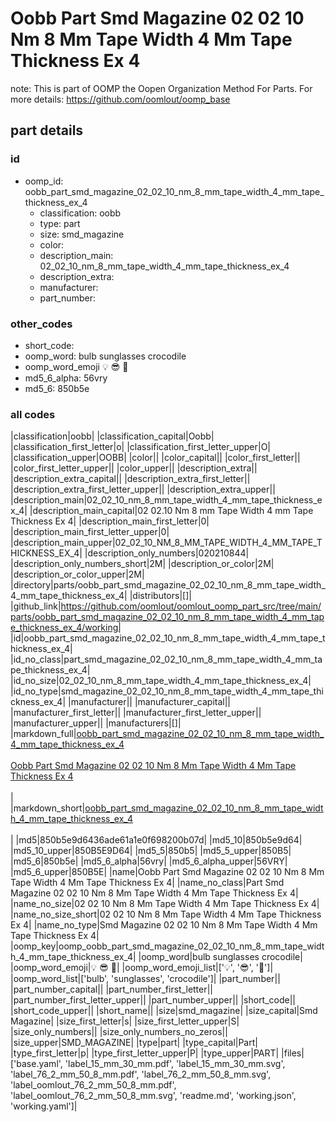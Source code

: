# Oobb Part Smd Magazine 02 02 10 Nm 8 Mm Tape Width 4 Mm Tape Thickness Ex 4  

note: This is part of OOMP the Oopen Organization Method For Parts. For more details: https://github.com/oomlout/oomp_base

##  part details





### id
* oomp_id: oobb_part_smd_magazine_02_02_10_nm_8_mm_tape_width_4_mm_tape_thickness_ex_4
  * classification: oobb
  * type: part
  * size: smd_magazine
  * color: 
  * description_main: 02_02_10_nm_8_mm_tape_width_4_mm_tape_thickness_ex_4
  * description_extra: 
  * manufacturer: 
  * part_number: 

### other_codes
* short_code: 
* oomp_word: bulb sunglasses crocodile
* oomp_word_emoji :bulb: :sunglasses: :crocodile:
* md5_6_alpha: 56vry
* md5_6: 850b5e

### all codes 
|classification|oobb|
|classification_capital|Oobb|
|classification_first_letter|o|
|classification_first_letter_upper|O|
|classification_upper|OOBB|
|color||
|color_capital||
|color_first_letter||
|color_first_letter_upper||
|color_upper||
|description_extra||
|description_extra_capital||
|description_extra_first_letter||
|description_extra_first_letter_upper||
|description_extra_upper||
|description_main|02_02_10_nm_8_mm_tape_width_4_mm_tape_thickness_ex_4|
|description_main_capital|02 02.10 Nm 8 mm Tape Width 4 mm Tape Thickness Ex 4|
|description_main_first_letter|0|
|description_main_first_letter_upper|0|
|description_main_upper|02_02_10_NM_8_MM_TAPE_WIDTH_4_MM_TAPE_THICKNESS_EX_4|
|description_only_numbers|020210844|
|description_only_numbers_short|2M|
|description_or_color|2M|
|description_or_color_upper|2M|
|directory|parts/oobb_part_smd_magazine_02_02_10_nm_8_mm_tape_width_4_mm_tape_thickness_ex_4|
|distributors|[]|
|github_link|https://github.com/oomlout/oomlout_oomp_part_src/tree/main/parts/oobb_part_smd_magazine_02_02_10_nm_8_mm_tape_width_4_mm_tape_thickness_ex_4/working|
|id|oobb_part_smd_magazine_02_02_10_nm_8_mm_tape_width_4_mm_tape_thickness_ex_4|
|id_no_class|part_smd_magazine_02_02_10_nm_8_mm_tape_width_4_mm_tape_thickness_ex_4|
|id_no_size|02_02_10_nm_8_mm_tape_width_4_mm_tape_thickness_ex_4|
|id_no_type|smd_magazine_02_02_10_nm_8_mm_tape_width_4_mm_tape_thickness_ex_4|
|manufacturer||
|manufacturer_capital||
|manufacturer_first_letter||
|manufacturer_first_letter_upper||
|manufacturer_upper||
|manufacturers|[]|
|markdown_full|[oobb_part_smd_magazine_02_02_10_nm_8_mm_tape_width_4_mm_tape_thickness_ex_4](https://github.com/oomlout/oomlout_oomp_part_src/tree/main/parts/oobb_part_smd_magazine_02_02_10_nm_8_mm_tape_width_4_mm_tape_thickness_ex_4/working)<br>[](https://github.com/oomlout/oomlout_oomp_part_src/tree/main/parts/oobb_part_smd_magazine_02_02_10_nm_8_mm_tape_width_4_mm_tape_thickness_ex_4/working)<br>[Oobb Part Smd Magazine 02 02 10 Nm 8 Mm Tape Width 4 Mm Tape Thickness Ex 4](https://github.com/oomlout/oomlout_oomp_part_src/tree/main/parts/oobb_part_smd_magazine_02_02_10_nm_8_mm_tape_width_4_mm_tape_thickness_ex_4/working)<br><br>|
|markdown_short|[oobb_part_smd_magazine_02_02_10_nm_8_mm_tape_width_4_mm_tape_thickness_ex_4](https://github.com/oomlout/oomlout_oomp_part_src/tree/main/parts/oobb_part_smd_magazine_02_02_10_nm_8_mm_tape_width_4_mm_tape_thickness_ex_4/working)<br><br>|
|md5|850b5e9d6436ade61a1e0f698200b07d|
|md5_10|850b5e9d64|
|md5_10_upper|850B5E9D64|
|md5_5|850b5|
|md5_5_upper|850B5|
|md5_6|850b5e|
|md5_6_alpha|56vry|
|md5_6_alpha_upper|56VRY|
|md5_6_upper|850B5E|
|name|Oobb Part Smd Magazine 02 02 10 Nm 8 Mm Tape Width 4 Mm Tape Thickness Ex 4|
|name_no_class|Part Smd Magazine 02 02 10 Nm 8 Mm Tape Width 4 Mm Tape Thickness Ex 4|
|name_no_size|02 02 10 Nm 8 Mm Tape Width 4 Mm Tape Thickness Ex 4|
|name_no_size_short|02 02 10 Nm 8 Mm Tape Width 4 Mm Tape Thickness Ex 4|
|name_no_type|Smd Magazine 02 02 10 Nm 8 Mm Tape Width 4 Mm Tape Thickness Ex 4|
|oomp_key|oomp_oobb_part_smd_magazine_02_02_10_nm_8_mm_tape_width_4_mm_tape_thickness_ex_4|
|oomp_word|bulb sunglasses crocodile|
|oomp_word_emoji|:bulb: :sunglasses: :crocodile:|
|oomp_word_emoji_list|[':bulb:', ':sunglasses:', ':crocodile:']|
|oomp_word_list|['bulb', 'sunglasses', 'crocodile']|
|part_number||
|part_number_capital||
|part_number_first_letter||
|part_number_first_letter_upper||
|part_number_upper||
|short_code||
|short_code_upper||
|short_name||
|size|smd_magazine|
|size_capital|Smd Magazine|
|size_first_letter|s|
|size_first_letter_upper|S|
|size_only_numbers||
|size_only_numbers_no_zeros||
|size_upper|SMD_MAGAZINE|
|type|part|
|type_capital|Part|
|type_first_letter|p|
|type_first_letter_upper|P|
|type_upper|PART|
|files|['base.yaml', 'label_15_mm_30_mm.pdf', 'label_15_mm_30_mm.svg', 'label_76_2_mm_50_8_mm.pdf', 'label_76_2_mm_50_8_mm.svg', 'label_oomlout_76_2_mm_50_8_mm.pdf', 'label_oomlout_76_2_mm_50_8_mm.svg', 'readme.md', 'working.json', 'working.yaml']|
